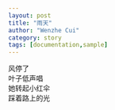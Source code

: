 ```yaml
---
layout: post
title: "雨天"
author: "Wenzhe Cui"
category: story
tags: [documentation,sample]
---
```

风停了  
叶子低声唱  
她转起小红伞  
踩着路上的光  



